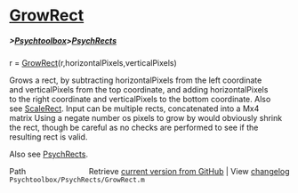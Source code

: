 # [GrowRect](GrowRect)
##### >[Psychtoolbox](Psychtoolbox)>[PsychRects](PsychRects)

r = [GrowRect](GrowRect)(r,horizontalPixels,verticalPixels)  
  
Grows a rect, by subtracting horizontalPixels from the left coordinate  
and verticalPixels from the top coordinate, and adding horizontalPixels  
to the right coordinate and verticalPixels to the bottom coordinate. Also  
see [ScaleRect](ScaleRect). Input can be multiple rects, concatenated into a Mx4  
matrix Using a negate number os pixels to grow by would obviously shrink  
the rect, though be careful as no checks are performed to see if the  
resulting rect is valid.  
  
Also see [PsychRects](PsychRects).  




<div class="code_header" style="text-align:right;">
  <span style="float:left;">Path&nbsp;&nbsp;</span> <span class="counter">Retrieve <a href=
  "https://raw.github.com/Psychtoolbox-3/Psychtoolbox-3/beta/Psychtoolbox/PsychRects/GrowRect.m">current version from GitHub</a> | View <a href=
  "https://github.com/Psychtoolbox-3/Psychtoolbox-3/commits/beta/Psychtoolbox/PsychRects/GrowRect.m">changelog</a></span>
</div>
<div class="code">
  <code>Psychtoolbox/PsychRects/GrowRect.m</code>
</div>


